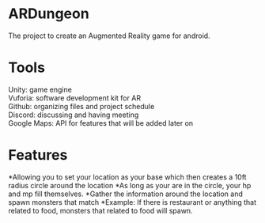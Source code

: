 # ARDungeon

The project to create an Augmented Reality game for android.

# Tools

Unity: game engine<br />
Vuforia: software development kit for AR<br />
Github: organizing files and project schedule<br />
Discord: discussing and having meeting<br />
Google Maps: API for features that will be added later on<br />

# Features

*Allowing you to set your location as your base which then creates a 10ft radius circle around the location
	*As long as your are in the circle, your hp and mp fill themselves.
*Gather the information around the location and spawn monsters that match
	*Example: If there is restaurant or anything that related to food, monsters that related to food will spawn.




